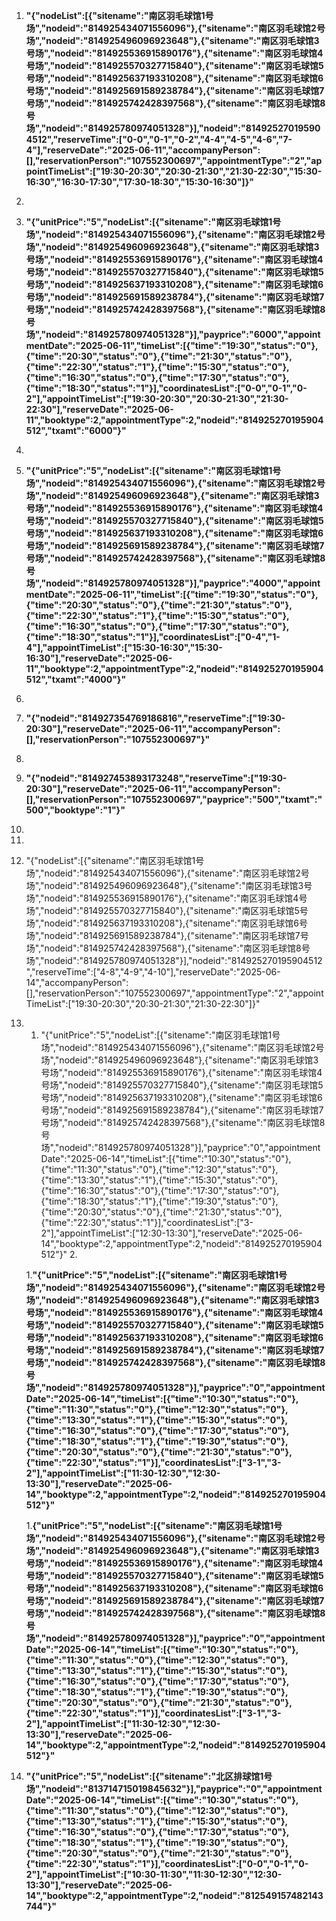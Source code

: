 1. **"{\"nodeList\":[{\"sitename\":\"南区羽毛球馆1号场\",\"nodeid\":\"814925434071556096\"},{\"sitename\":\"南区羽毛球馆2号场\",\"nodeid\":\"814925496096923648\"},{\"sitename\":\"南区羽毛球馆3号场\",\"nodeid\":\"814925536915890176\"},{\"sitename\":\"南区羽毛球馆4号场\",\"nodeid\":\"814925570327715840\"},{\"sitename\":\"南区羽毛球馆5号场\",\"nodeid\":\"814925637193310208\"},{\"sitename\":\"南区羽毛球馆6号场\",\"nodeid\":\"814925691589238784\"},{\"sitename\":\"南区羽毛球馆7号场\",\"nodeid\":\"814925742428397568\"},{\"sitename\":\"南区羽毛球馆8号场\",\"nodeid\":\"814925780974051328\"}],\"nodeid\":\"814925270195904512\",\"reserveTime\":[\"0-0\",\"0-1\",\"0-2\",\"4-4\",\"4-5\",\"4-6\",\"7-4\"],\"reserveDate\":\"2025-06-11\",\"accompanyPerson\":[],\"reservationPerson\":\"107552300697\",\"appointmentType\":\"2\",\"appointTimeList\":[\"19:30-20:30\",\"20:30-21:30\",\"21:30-22:30\",\"15:30-16:30\",\"16:30-17:30\",\"17:30-18:30\",\"15:30-16:30\"]}"**
2. 
3. **"{\"unitPrice\":\"5\",\"nodeList\":[{\"sitename\":\"南区羽毛球馆1号场\",\"nodeid\":\"814925434071556096\"},{\"sitename\":\"南区羽毛球馆2号场\",\"nodeid\":\"814925496096923648\"},{\"sitename\":\"南区羽毛球馆3号场\",\"nodeid\":\"814925536915890176\"},{\"sitename\":\"南区羽毛球馆4号场\",\"nodeid\":\"814925570327715840\"},{\"sitename\":\"南区羽毛球馆5号场\",\"nodeid\":\"814925637193310208\"},{\"sitename\":\"南区羽毛球馆6号场\",\"nodeid\":\"814925691589238784\"},{\"sitename\":\"南区羽毛球馆7号场\",\"nodeid\":\"814925742428397568\"},{\"sitename\":\"南区羽毛球馆8号场\",\"nodeid\":\"814925780974051328\"}],\"payprice\":\"6000\",\"appointmentDate\":\"2025-06-11\",\"timeList\":[{\"time\":\"19:30\",\"status\":\"0\"},{\"time\":\"20:30\",\"status\":\"0\"},{\"time\":\"21:30\",\"status\":\"0\"},{\"time\":\"22:30\",\"status\":\"1\"},{\"time\":\"15:30\",\"status\":\"0\"},{\"time\":\"16:30\",\"status\":\"0\"},{\"time\":\"17:30\",\"status\":\"0\"},{\"time\":\"18:30\",\"status\":\"1\"}],\"coordinatesList\":[\"0-0\",\"0-1\",\"0-2\"],\"appointTimeList\":[\"19:30-20:30\",\"20:30-21:30\",\"21:30-22:30\"],\"reserveDate\":\"2025-06-11\",\"booktype\":2,\"appointmentType\":2,\"nodeid\":\"814925270195904512\",\"txamt\":\"6000\"}"**
4. 
5. **"{\"unitPrice\":\"5\",\"nodeList\":[{\"sitename\":\"南区羽毛球馆1号场\",\"nodeid\":\"814925434071556096\"},{\"sitename\":\"南区羽毛球馆2号场\",\"nodeid\":\"814925496096923648\"},{\"sitename\":\"南区羽毛球馆3号场\",\"nodeid\":\"814925536915890176\"},{\"sitename\":\"南区羽毛球馆4号场\",\"nodeid\":\"814925570327715840\"},{\"sitename\":\"南区羽毛球馆5号场\",\"nodeid\":\"814925637193310208\"},{\"sitename\":\"南区羽毛球馆6号场\",\"nodeid\":\"814925691589238784\"},{\"sitename\":\"南区羽毛球馆7号场\",\"nodeid\":\"814925742428397568\"},{\"sitename\":\"南区羽毛球馆8号场\",\"nodeid\":\"814925780974051328\"}],\"payprice\":\"4000\",\"appointmentDate\":\"2025-06-11\",\"timeList\":[{\"time\":\"19:30\",\"status\":\"0\"},{\"time\":\"20:30\",\"status\":\"0\"},{\"time\":\"21:30\",\"status\":\"0\"},{\"time\":\"22:30\",\"status\":\"1\"},{\"time\":\"15:30\",\"status\":\"0\"},{\"time\":\"16:30\",\"status\":\"0\"},{\"time\":\"17:30\",\"status\":\"0\"},{\"time\":\"18:30\",\"status\":\"1\"}],\"coordinatesList\":[\"0-4\",\"1-4\"],\"appointTimeList\":[\"15:30-16:30\",\"15:30-16:30\"],\"reserveDate\":\"2025-06-11\",\"booktype\":2,\"appointmentType\":2,\"nodeid\":\"814925270195904512\",\"txamt\":\"4000\"}"**
6. 
7. **"{\"nodeid\":\"814927354769186816\",\"reserveTime\":[\"19:30-20:30\"],\"reserveDate\":\"2025-06-11\",\"accompanyPerson\":[],\"reservationPerson\":\"107552300697\"}"**
8. 
9. **"{\"nodeid\":\"814927453893173248\",\"reserveTime\":[\"19:30-20:30\"],\"reserveDate\":\"2025-06-11\",\"accompanyPerson\":[],\"reservationPerson\":\"107552300697\",\"payprice\":\"500\",\"txamt\":\"500\",\"booktype\":\"1\"}"**
10. 
11. 
12. "{\"nodeList\":[{\"sitename\":\"南区羽毛球馆1号场\",\"nodeid\":\"814925434071556096\"},{\"sitename\":\"南区羽毛球馆2号场\",\"nodeid\":\"814925496096923648\"},{\"sitename\":\"南区羽毛球馆3号场\",\"nodeid\":\"814925536915890176\"},{\"sitename\":\"南区羽毛球馆4号场\",\"nodeid\":\"814925570327715840\"},{\"sitename\":\"南区羽毛球馆5号场\",\"nodeid\":\"814925637193310208\"},{\"sitename\":\"南区羽毛球馆6号场\",\"nodeid\":\"814925691589238784\"},{\"sitename\":\"南区羽毛球馆7号场\",\"nodeid\":\"814925742428397568\"},{\"sitename\":\"南区羽毛球馆8号场\",\"nodeid\":\"814925780974051328\"}],\"nodeid\":\"814925270195904512\",\"reserveTime\":[\"4-8\",\"4-9\",\"4-10\"],\"reserveDate\":\"2025-06-14\",\"accompanyPerson\":[],\"reservationPerson\":\"107552300697\",\"appointmentType\":\"2\",\"appointTimeList\":[\"19:30-20:30\",\"20:30-21:30\",\"21:30-22:30\"]}"
13. 1. "{\"unitPrice\":\"5\",\"nodeList\":[{\"sitename\":\"南区羽毛球馆1号场\",\"nodeid\":\"814925434071556096\"},{\"sitename\":\"南区羽毛球馆2号场\",\"nodeid\":\"814925496096923648\"},{\"sitename\":\"南区羽毛球馆3号场\",\"nodeid\":\"814925536915890176\"},{\"sitename\":\"南区羽毛球馆4号场\",\"nodeid\":\"814925570327715840\"},{\"sitename\":\"南区羽毛球馆5号场\",\"nodeid\":\"814925637193310208\"},{\"sitename\":\"南区羽毛球馆6号场\",\"nodeid\":\"814925691589238784\"},{\"sitename\":\"南区羽毛球馆7号场\",\"nodeid\":\"814925742428397568\"},{\"sitename\":\"南区羽毛球馆8号场\",\"nodeid\":\"814925780974051328\"}],\"payprice\":\"0\",\"appointmentDate\":\"2025-06-14\",\"timeList\":[{\"time\":\"10:30\",\"status\":\"0\"},{\"time\":\"11:30\",\"status\":\"0\"},{\"time\":\"12:30\",\"status\":\"0\"},{\"time\":\"13:30\",\"status\":\"1\"},{\"time\":\"15:30\",\"status\":\"0\"},{\"time\":\"16:30\",\"status\":\"0\"},{\"time\":\"17:30\",\"status\":\"0\"},{\"time\":\"18:30\",\"status\":\"1\"},{\"time\":\"19:30\",\"status\":\"0\"},{\"time\":\"20:30\",\"status\":\"0\"},{\"time\":\"21:30\",\"status\":\"0\"},{\"time\":\"22:30\",\"status\":\"1\"}],\"coordinatesList\":[\"3-2\"],\"appointTimeList\":[\"12:30-13:30\"],\"reserveDate\":\"2025-06-14\",\"booktype\":2,\"appointmentType\":2,\"nodeid\":\"814925270195904512\"}"
       2.

    1.**"{\"unitPrice\":\"5\",\"nodeList\":[{\"sitename\":\"南区羽毛球馆1号场\",\"nodeid\":\"814925434071556096\"},{\"sitename\":\"南区羽毛球馆2号场\",\"nodeid\":\"814925496096923648\"},{\"sitename\":\"南区羽毛球馆3号场\",\"nodeid\":\"814925536915890176\"},{\"sitename\":\"南区羽毛球馆4号场\",\"nodeid\":\"814925570327715840\"},{\"sitename\":\"南区羽毛球馆5号场\",\"nodeid\":\"814925637193310208\"},{\"sitename\":\"南区羽毛球馆6号场\",\"nodeid\":\"814925691589238784\"},{\"sitename\":\"南区羽毛球馆7号场\",\"nodeid\":\"814925742428397568\"},{\"sitename\":\"南区羽毛球馆8号场\",\"nodeid\":\"814925780974051328\"}],\"payprice\":\"0\",\"appointmentDate\":\"2025-06-14\",\"timeList\":[{\"time\":\"10:30\",\"status\":\"0\"},{\"time\":\"11:30\",\"status\":\"0\"},{\"time\":\"12:30\",\"status\":\"0\"},{\"time\":\"13:30\",\"status\":\"1\"},{\"time\":\"15:30\",\"status\":\"0\"},{\"time\":\"16:30\",\"status\":\"0\"},{\"time\":\"17:30\",\"status\":\"0\"},{\"time\":\"18:30\",\"status\":\"1\"},{\"time\":\"19:30\",\"status\":\"0\"},{\"time\":\"20:30\",\"status\":\"0\"},{\"time\":\"21:30\",\"status\":\"0\"},{\"time\":\"22:30\",\"status\":\"1\"}],\"coordinatesList\":[\"3-1\",\"3-2\"],\"appointTimeList\":[\"11:30-12:30\",\"12:30-13:30\"],\"reserveDate\":\"2025-06-14\",\"booktype\":2,\"appointmentType\":2,\"nodeid\":\"814925270195904512\"}"**

    1.**{\"unitPrice\":\"5\",\"nodeList\":[{\"sitename\":\"南区羽毛球馆1号场\",\"nodeid\":\"814925434071556096\"},{\"sitename\":\"南区羽毛球馆2号场\",\"nodeid\":\"814925496096923648\"},{\"sitename\":\"南区羽毛球馆3号场\",\"nodeid\":\"814925536915890176\"},{\"sitename\":\"南区羽毛球馆4号场\",\"nodeid\":\"814925570327715840\"},{\"sitename\":\"南区羽毛球馆5号场\",\"nodeid\":\"814925637193310208\"},{\"sitename\":\"南区羽毛球馆6号场\",\"nodeid\":\"814925691589238784\"},{\"sitename\":\"南区羽毛球馆7号场\",\"nodeid\":\"814925742428397568\"},{\"sitename\":\"南区羽毛球馆8号场\",\"nodeid\":\"814925780974051328\"}],\"payprice\":\"0\",\"appointmentDate\":\"2025-06-14\",\"timeList\":[{\"time\":\"10:30\",\"status\":\"0\"},{\"time\":\"11:30\",\"status\":\"0\"},{\"time\":\"12:30\",\"status\":\"0\"},{\"time\":\"13:30\",\"status\":\"1\"},{\"time\":\"15:30\",\"status\":\"0\"},{\"time\":\"16:30\",\"status\":\"0\"},{\"time\":\"17:30\",\"status\":\"0\"},{\"time\":\"18:30\",\"status\":\"1\"},{\"time\":\"19:30\",\"status\":\"0\"},{\"time\":\"20:30\",\"status\":\"0\"},{\"time\":\"21:30\",\"status\":\"0\"},{\"time\":\"22:30\",\"status\":\"1\"}],\"coordinatesList\":[\"3-1\",\"3-2\"],\"appointTimeList\":[\"11:30-12:30\",\"12:30-13:30\"],\"reserveDate\":\"2025-06-14\",\"booktype\":2,\"appointmentType\":2,\"nodeid\":\"814925270195904512\"}"**


1. **"{\"unitPrice\":\"5\",\"nodeList\":[{\"sitename\":\"北区排球馆1号场\",\"nodeid\":\"813714715019845632\"}],\"payprice\":\"0\",\"appointmentDate\":\"2025-06-14\",\"timeList\":[{\"time\":\"10:30\",\"status\":\"0\"},{\"time\":\"11:30\",\"status\":\"0\"},{\"time\":\"12:30\",\"status\":\"0\"},{\"time\":\"13:30\",\"status\":\"1\"},{\"time\":\"15:30\",\"status\":\"0\"},{\"time\":\"16:30\",\"status\":\"0\"},{\"time\":\"17:30\",\"status\":\"0\"},{\"time\":\"18:30\",\"status\":\"1\"},{\"time\":\"19:30\",\"status\":\"0\"},{\"time\":\"20:30\",\"status\":\"0\"},{\"time\":\"21:30\",\"status\":\"0\"},{\"time\":\"22:30\",\"status\":\"1\"}],\"coordinatesList\":[\"0-0\",\"0-1\",\"0-2\"],\"appointTimeList\":[\"10:30-11:30\",\"11:30-12:30\",\"12:30-13:30\"],\"reserveDate\":\"2025-06-14\",\"booktype\":2,\"appointmentType\":2,\"nodeid\":\"812549157482143744\"}"**
